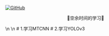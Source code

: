 <p align="left">
  <a href [https://github.com/XianYang2547/Home-Page]">
  <img src="https://img.shields.io/badge/Author-@XianYang-000000.svg?logo=GitHub" alt="GitHub"></a>

<p align="center">🍄空余时间的学习🍄</p>
\n
\n
# 1.学习MTCNN
# 2.学习YOLOv3





